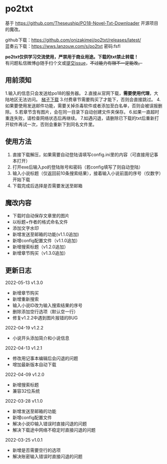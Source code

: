 # po2txt

基于 https://github.com/Theseuship/PO18-Novel-Txt-Downloader 开源项目的魔改。

github下载：https://github.com/onizakimei/po2txt/releases/latest/
<br/>
蓝奏云下载：https://wws.lanzouw.com/s/po2txt 密码:fsfl

<b>po2txt仅供学习交流使用，严禁用于商业用途。下载的txt禁止转载！</b>
<br/>
有问题私信微博@随手扫个文或[提交issue](https://github.com/onizakimei/po2txt/issues)，<del>不过能力有限不一定能改。</del>
<br/>

## 用前须知

1.输入的信息只会发送给po18的服务器。
2.直接从官网下载，<b>需要使用代理</b>，大陆地区无法访问。
[梯子下载](https://kimei.lanzouw.com/s/clashforwin)
3.付费章节需要购买了才能下，否则会直接跳过。
4.如果要使用发送邮件功能，需要关掉杀毒软件或者添加至白名单，否则会被误报删除。
5.若章节含有图片，会在同一目录下自动创建文件夹保存。
6.如果一直超时重连失败，请检查网络状态后再继续。
7.如遇闪退，请删除已下载的txt后重新打开软件再试一次，否则会重新下到同名文件里。

## 使用方法
1. 直接下载解压，如果需要自动登陆请填写config.ini里的内容（可直接用记事本打开）
2. 打开exe后输入po的登陆账号和密码（若config填写了则自动登陆）
3. 输入小说标题（仅返回前10条搜索结果），接着输入小说前面的序号（仅数字）开始下载
4. 下载完成后选择是否需要发送至邮箱

## 魔改内容

* 下载时自动保存文章里的图片
* 以标题+作者的格式命名文件
* 添加文字水印
* 新增发送至邮箱的功能(v1.1.0追加)
* 新增config配置文件（v1.1.0追加）
* 新增搜索标题（v1.2.0追加）
* 新增章节购买（v1.3.0追加）

## 更新日志

2022-05-13 v1.3.0
* 新增章节购买
* 新增重新搜索
* 输入小说ID改为输入搜索结果的序号
* 删除添加空行选项（默认空一行）
* 修复v1.2.2中遇到图片报错的BUG

2022-04-19 v1.2.2
* 小说开头添加简介和小说信息

2022-04-13 v1.2.1
* 修改用记事本编辑后会闪退的问题
* 增加最新版本自动下载

2022-04-09 v1.2.0
* 新增搜索标题
* 兼容32位系统

2022-03-28 v1.1.0
* 新增发送至邮箱的功能
* 新增config配置文件
* 解决小说ID输入错误时直接闪退的问题
* 解决下载途中网络不稳定时直接闪退的问题

2022-03-25 v1.0.1
* 新增是否需要空行的选项
* 解决账密输入错误时直接闪退的问题